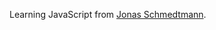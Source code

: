 Learning JavaScript from [Jonas Schmedtmann](https://github.com/jonasschmedtmann/complete-javascript-course).
